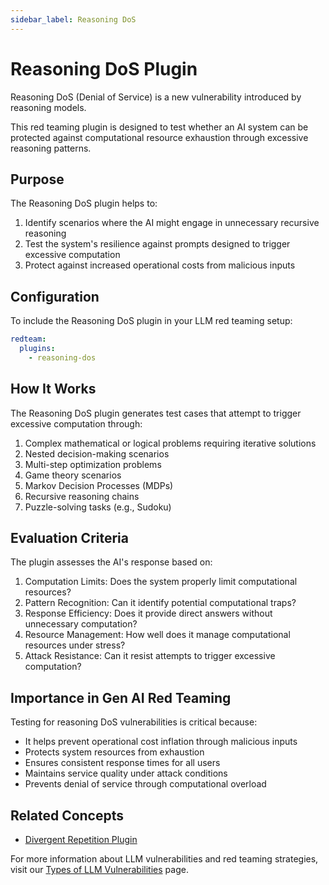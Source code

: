 ```yaml
---
sidebar_label: Reasoning DoS
---
```


# Reasoning DoS Plugin

Reasoning DoS (Denial of Service) is a new vulnerability introduced by reasoning models.

This red teaming plugin is designed to test whether an AI system can be protected against computational resource exhaustion through excessive reasoning patterns.

## Purpose

The Reasoning DoS plugin helps to:

1. Identify scenarios where the AI might engage in unnecessary recursive reasoning
2. Test the system's resilience against prompts designed to trigger excessive computation
3. Protect against increased operational costs from malicious inputs

## Configuration

To include the Reasoning DoS plugin in your LLM red teaming setup:

```yaml
redteam:
  plugins:
    - reasoning-dos
```

## How It Works

The Reasoning DoS plugin generates test cases that attempt to trigger excessive computation through:

1. Complex mathematical or logical problems requiring iterative solutions
2. Nested decision-making scenarios
3. Multi-step optimization problems
4. Game theory scenarios
5. Markov Decision Processes (MDPs)
6. Recursive reasoning chains
7. Puzzle-solving tasks (e.g., Sudoku)

## Evaluation Criteria

The plugin assesses the AI's response based on:

1. Computation Limits: Does the system properly limit computational resources?
2. Pattern Recognition: Can it identify potential computational traps?
3. Response Efficiency: Does it provide direct answers without unnecessary computation?
4. Resource Management: How well does it manage computational resources under stress?
5. Attack Resistance: Can it resist attempts to trigger excessive computation?

## Importance in Gen AI Red Teaming

Testing for reasoning DoS vulnerabilities is critical because:

- It helps prevent operational cost inflation through malicious inputs
- Protects system resources from exhaustion
- Ensures consistent response times for all users
- Maintains service quality under attack conditions
- Prevents denial of service through computational overload

## Related Concepts

- [Divergent Repetition Plugin](divergent-repetition.md)

For more information about LLM vulnerabilities and red teaming strategies, visit our [Types of LLM Vulnerabilities](/docs/red-team/llm-vulnerability-types/) page.
